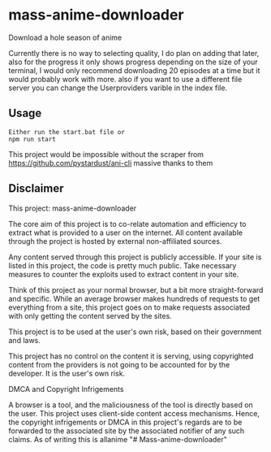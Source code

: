 # mass-anime-downloader
Download a hole season of anime 

Currently there is no way to selecting quality, I do plan on adding that later, also for the progress it only shows progress depending on the size of your terminal, I would only recommend downloading 20 episodes at a time but it would probably work with more. also if you want to use a different file server you can change the Userproviders varible in the index file.

## Usage 
```
Either run the start.bat file or 
npm run start
```
This project would be impossible without the scraper from https://github.com/pystardust/ani-cli massive thanks to them

## Disclaimer

This project: mass-anime-downloader

The core aim of this project is to co-relate automation and efficiency to extract what is provided to a user on the internet. All content available through the project is hosted by external non-affiliated sources.


Any content served through this project is publicly accessible. If your site is listed in this project, the code is pretty much public. Take necessary measures to counter the exploits used to extract content in your site.

Think of this project as your normal browser, but a bit more straight-forward and specific. While an average browser makes hundreds of requests to get everything from a site, this project goes on to make requests associated with only getting the content served by the sites.

This project is to be used at the user's own risk, based on their government and laws.

This project has no control on the content it is serving, using copyrighted content from the providers is not going to be accounted for by the developer. It is the user's own risk.

DMCA and Copyright Infrigements

A browser is a tool, and the maliciousness of the tool is directly based on the user.
This project uses client-side content access mechanisms. Hence, the copyright infrigements or DMCA in this project's regards are to be forwarded to the associated site by the associated notifier of any such claims. As of writing this is allanime
"# Mass-anime-downloader" 
